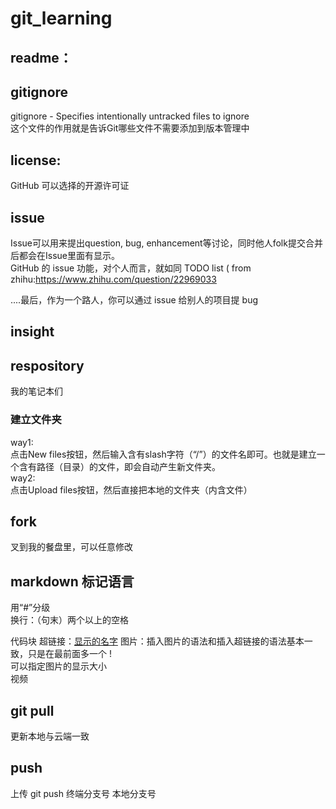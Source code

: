 # git_learning
## readme：
## gitignore
gitignore - Specifies intentionally untracked files to ignore       
这个文件的作用就是告诉Git哪些文件不需要添加到版本管理中  
## license:
GitHub 可以选择的开源许可证
## issue
Issue可以用来提出question, bug, enhancement等讨论，同时他人folk提交合并后都会在Issue里面有显示。   
GitHub 的 issue 功能，对个人而言，就如同 TODO list ( from zhihu:https://www.zhihu.com/question/22969033   

....最后，作为一个路人，你可以通过 issue 给别人的项目提 bug 
## insight

## respository
我的笔记本们
### 建立文件夹  
way1:  
点击New files按钮，然后输入含有slash字符（“/”）的文件名即可。也就是建立一个含有路径（目录）的文件，即会自动产生新文件夹。  
way2:  
点击Upload files按钮，然后直接把本地的文件夹（内含文件）


## fork
叉到我的餐盘里，可以任意修改
## markdown 标记语言
用“#”分级  
换行：（句末）两个以上的空格

代码块
超链接：[显示的名字](网址)
图片：插入图片的语法和插入超链接的语法基本一致，只是在最前面多一个 !   
      可以指定图片的显示大小  
视频



## git pull 
更新本地与云端一致
## push
上传
git push 终端分支号 本地分支号 
